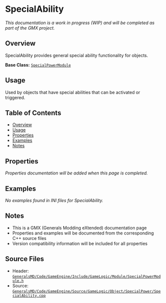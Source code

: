 # SpecialAbility

*This documentation is a work in progress (WIP) and will be completed as part of the GMX project.*

## Overview

SpecialAbility provides general special ability functionality for objects.

**Base Class:** [`SpecialPowerModule`](../../GeneralsMD/Code/GameEngine/Include/GameLogic/Module/SpecialPowerModule.h)

## Usage

Used by objects that have special abilities that can be activated or triggered.

## Table of Contents

- [Overview](#overview)
- [Usage](#usage)
- [Properties](#properties)
- [Examples](#examples)
- [Notes](#notes)

## Properties

*Properties documentation will be added when this page is completed.*

## Examples

*No examples found in INI files for SpecialAbility.*

## Notes

- This is a GMX (Generals Modding eXtended) documentation page
- Properties and examples will be documented from the corresponding C++ source files
- Version compatibility information will be included for all properties

## Source Files

- Header: [`GeneralsMD/Code/GameEngine/Include/GameLogic/Module/SpecialPowerModule.h`](../../GeneralsMD/Code/GameEngine/Include/GameLogic/Module/SpecialPowerModule.h)
- Source: [`GeneralsMD/Code/GameEngine/Source/GameLogic/Object/SpecialPower/SpecialAbility.cpp`](../../GeneralsMD/Code/GameEngine/Source/GameLogic/Object/SpecialPower/SpecialAbility.cpp)
